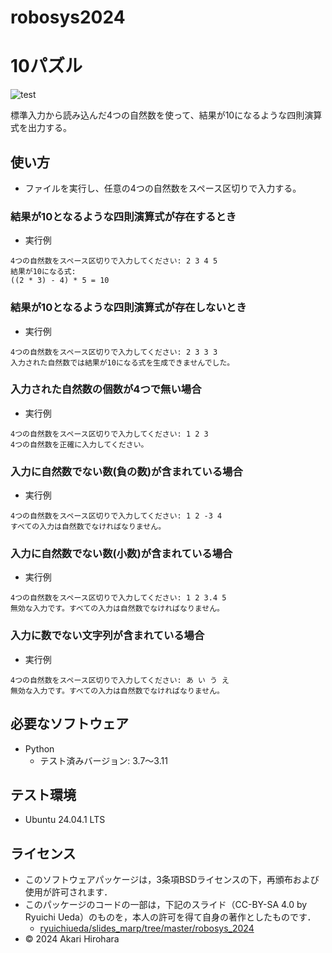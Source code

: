 # robosys2024

# 10パズル
![test](https://github.com/okowa42/robosys2024/actions/workflows/test.yml/badge.svg)

標準入力から読み込んだ4つの自然数を使って、結果が10になるような四則演算式を出力する。

## 使い方
- ファイルを実行し、任意の4つの自然数をスペース区切りで入力する。
### 結果が10となるような四則演算式が存在するとき
- 実行例
```
4つの自然数をスペース区切りで入力してください: 2 3 4 5
結果が10になる式:
((2 * 3) - 4) * 5 = 10
```
### 結果が10となるような四則演算式が存在しないとき
- 実行例
```
4つの自然数をスペース区切りで入力してください: 2 3 3 3
入力された自然数では結果が10になる式を生成できませんでした。
```
### 入力された自然数の個数が4つで無い場合
- 実行例
```
4つの自然数をスペース区切りで入力してください: 1 2 3
4つの自然数を正確に入力してください。
```
### 入力に自然数でない数(負の数)が含まれている場合
- 実行例
```
4つの自然数をスペース区切りで入力してください: 1 2 -3 4
すべての入力は自然数でなければなりません。
```
### 入力に自然数でない数(小数)が含まれている場合
- 実行例
```
4つの自然数をスペース区切りで入力してください: 1 2 3.4 5
無効な入力です。すべての入力は自然数でなければなりません。
```
### 入力に数でない文字列が含まれている場合
- 実行例
```
4つの自然数をスペース区切りで入力してください: あ い う え
無効な入力です。すべての入力は自然数でなければなりません。
```

## 必要なソフトウェア
- Python
    - テスト済みバージョン: 3.7～3.11

## テスト環境
- Ubuntu 24.04.1 LTS

## ライセンス
- このソフトウェアパッケージは，3条項BSDライセンスの下，再頒布および使用が許可されます．
- このパッケージのコードの一部は，下記のスライド（CC-BY-SA 4.0 by Ryuichi Ueda）のものを，本人の許可を得て自身の著作としたものです．
    - [ryuichiueda/slides_marp/tree/master/robosys_2024](https://github.com/ryuichiueda/slides_marp/tree/master/robosys2024)
- © 2024 Akari Hirohara
